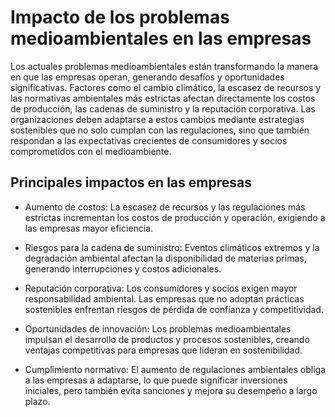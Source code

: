 # Impacto de los problemas medioambientales en las empresas
Los actuales problemas medioambientales están transformando la manera en que las empresas operan, generando desafíos y oportunidades significativas. Factores como el cambio climático, la escasez de recursos y las normativas ambientales más estrictas afectan directamente los costos de producción, las cadenas de suministro y la reputación corporativa. Las organizaciones deben adaptarse a estos cambios mediante estrategias sostenibles que no solo cumplan con las regulaciones, sino que también respondan a las expectativas crecientes de consumidores y socios comprometidos con el medioambiente.

## Principales impactos en las empresas
* Aumento de costos:
La escasez de recursos y las regulaciones más estrictas incrementan los costos de producción y operación, exigiendo a las empresas mayor eficiencia.

* Riesgos para la cadena de suministro:
Eventos climáticos extremos y la degradación ambiental afectan la disponibilidad de materias primas, generando interrupciones y costos adicionales.

* Reputación corporativa:
Los consumidores y socios exigen mayor responsabilidad ambiental. Las empresas que no adoptan prácticas sostenibles enfrentan riesgos de pérdida de confianza y competitividad.

* Oportunidades de innovación:
Los problemas medioambientales impulsan el desarrollo de productos y procesos sostenibles, creando ventajas competitivas para empresas que lideran en sostenibilidad.

* Cumplimiento normativo:
El aumento de regulaciones ambientales obliga a las empresas a adaptarse, lo que puede significar inversiones iniciales, pero también evita sanciones y mejora su desempeño a largo plazo.
